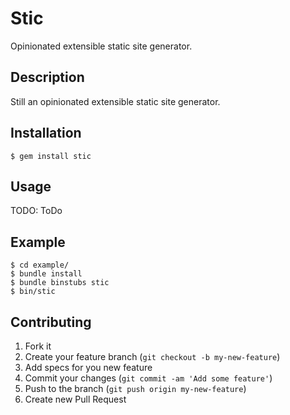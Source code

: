# Stic

Opinionated extensible static site generator.

## Description

Still an opinionated extensible static site generator.

## Installation

    $ gem install stic

## Usage

TODO: ToDo

## Example

```
$ cd example/
$ bundle install
$ bundle binstubs stic
$ bin/stic
```

## Contributing

1. Fork it
2. Create your feature branch (`git checkout -b my-new-feature`)
3. Add specs for you new feature
4. Commit your changes (`git commit -am 'Add some feature'`)
5. Push to the branch (`git push origin my-new-feature`)
6. Create new Pull Request
